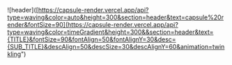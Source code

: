 ![header]([https://capsule-render.vercel.app/api?type=waving&color=auto&height=300&section=header&text=capsule%20render&fontSize=90](https://capsule-render.vercel.app/api?type=waving&color=timeGradient&height=300&&section=header&text={TITLE}&fontSize=90&fontAlign=50&fontAlignY=30&desc={SUB_TITLE}&descAlign=50&descSize=30&descAlignY=60&animation=twinkling")

